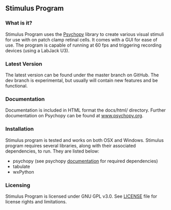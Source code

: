 ## Stimulus Program

### What is it?

Stimulus Program uses the [Psychopy](www.psychopy.org) library to create
various visual stimuli for use with on patch clamp retinal cells. It comes
with a GUI for ease of use. The program is capable of running at 60 fps and
triggering recording devices (using a LabJack U3).

### Latest Version

The latest version can be found under the master branch on GitHub. The dev
branch is experimental, but usually will contain new features and be functional.

### Documentation

Documentation is included in HTML format the docs/html/ directory. Further
documentation on Psychopy can be found at www.psychopy.org.

### Installation

Stimulus program is tested and works on both OSX and Windows. Stimulus
program requires several libraries, along with their associated dependencies,
to run. They are listed below:

- psychopy (see psychopy [documentation](http://www.psychopy.org/documentation.html) for required dependencies)
- tabulate
- wxPython



### Licensing

Stimulus Program is licensed under GNU GPL v3.0. See [LICENSE](LICENSE.md)
file for license rights and limitations.
